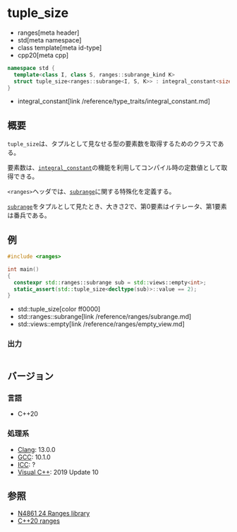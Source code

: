 # tuple_size
* ranges[meta header]
* std[meta namespace]
* class template[meta id-type]
* cpp20[meta cpp]

```cpp
namespace std {
  template<class I, class S, ranges::subrange_kind K>
  struct tuple_size<ranges::subrange<I, S, K>> : integral_constant<size_t, 2> {};
}
```
* integral_constant[link /reference/type_traits/integral_constant.md]

## 概要
`tuple_size`は、タプルとして見なせる型の要素数を取得するためのクラスである。

要素数は、[`integral_constant`](/reference/type_traits/integral_constant.md)の機能を利用してコンパイル時の定数値として取得できる。

`<ranges>`ヘッダでは、[`subrange`](/reference/ranges/subrange.md)に関する特殊化を定義する。

[`subrange`](/reference/ranges/subrange.md)をタプルとして見たとき、大きさ2で、第0要素はイテレータ、第1要素は番兵である。

## 例
```cpp example
#include <ranges>

int main()
{
  constexpr std::ranges::subrange sub = std::views::empty<int>;
  static_assert(std::tuple_size<decltype(sub)>::value == 2);
}
```
* std::tuple_size[color ff0000]
* std::ranges::subrange[link /reference/ranges/subrange.md]
* std::views::empty[link /reference/ranges/empty_view.md]

### 出力
```
```

## バージョン
### 言語
- C++20

### 処理系
- [Clang](/implementation.md#clang): 13.0.0
- [GCC](/implementation.md#gcc): 10.1.0
- [ICC](/implementation.md#icc): ?
- [Visual C++](/implementation.md#visual_cpp): 2019 Update 10

## 参照
- [N4861 24 Ranges library](https://timsong-cpp.github.io/cppwp/n4861/ranges)
- [C++20 ranges](https://techbookfest.org/product/5134506308665344)
